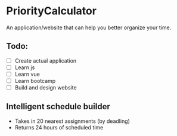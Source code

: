 # PriorityCalculator

An application/website that can help you better organize your time.

## Todo:
- [ ] Create actual application
- [ ] Learn js
- [ ] Learn vue
- [ ] Learn bootcamp
- [ ] Build and design website

## Intelligent schedule builder 
- Takes in 20 nearest assignments (by deadling)
- Returns 24 hours of scheduled time
